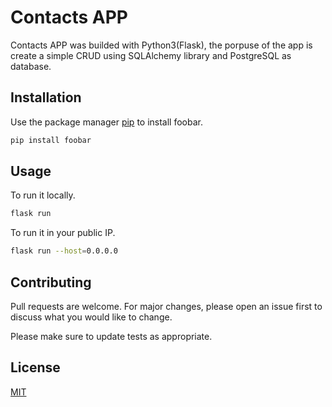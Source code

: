 # Contacts APP 

Contacts APP was builded with Python3(Flask), the porpuse of the app is create a simple CRUD using SQLAlchemy library and PostgreSQL as database.

## Installation

Use the package manager [pip](https://pip.pypa.io/en/stable/) to install foobar.

```bash
pip install foobar
```

## Usage

To run it locally.

```bash
flask run
```

To run it in your public IP.

```bash
flask run --host=0.0.0.0
```

## Contributing
Pull requests are welcome. For major changes, please open an issue first to discuss what you would like to change.

Please make sure to update tests as appropriate.

## License
[MIT](https://choosealicense.com/licenses/mit/)